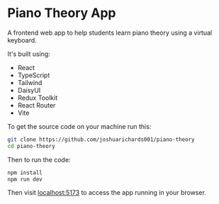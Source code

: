 # Piano Theory App

A frontend web app to help students learn piano theory using a virtual keyboard.

It's built using:

- React
- TypeScript
- Tailwind
- DaisyUI
- Redux Toolkit
- React Router
- Vite

To get the source code on your machine run this:

```zsh
git clone https://github.com/joshuarichards001/piano-theory
cd piano-theory
```

Then to run the code:

```zsh
npm install
npm run dev
```

Then visit [localhost:5173](http://localhost:5173/) to access the app running in your browser.
